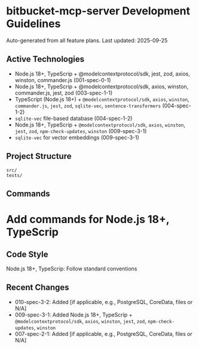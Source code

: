 # bitbucket-mcp-server Development Guidelines

Auto-generated from all feature plans. Last updated: 2025-09-25

## Active Technologies
- Node.js 18+, TypeScrip + @modelcontextprotocol/sdk, jest, zod, axios, winston, commander.js (001-spec-0-1)
- Node.js 18+, TypeScrip + @modelcontextprotocol/sdk, axios, winston, commander.js, jest, zod (003-spec-1-1)
- TypeScript (Node.js 18+) + `@modelcontextprotocol/sdk`, `axios`, `winston`, `commander.js`, `jest`, `zod`, `sqlite-vec`, `sentence-transformers` (004-spec-1-2)
- `sqlite-vec` file-based database (004-spec-1-2)
- Node.js 18+, TypeScrip + `@modelcontextprotocol/sdk`, `axios`, `winston`, `jest`, `zod`, `npm-check-updates`, `winston` (009-spec-3-1)
- `sqlite-vec` for vector embeddings (009-spec-3-1)

## Project Structure
```
src/
tests/
```

## Commands
# Add commands for Node.js 18+, TypeScrip

## Code Style
Node.js 18+, TypeScrip: Follow standard conventions

## Recent Changes
- 010-spec-3-2: Added [if applicable, e.g., PostgreSQL, CoreData, files or N/A]
- 009-spec-3-1: Added Node.js 18+, TypeScrip + `@modelcontextprotocol/sdk`, `axios`, `winston`, `jest`, `zod`, `npm-check-updates`, `winston`
- 007-spec-2-1: Added [if applicable, e.g., PostgreSQL, CoreData, files or N/A]

<!-- MANUAL ADDITIONS START -->
<!-- MANUAL ADDITIONS END -->
